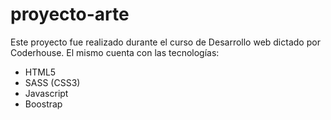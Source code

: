 # proyecto-arte
Este proyecto fue realizado durante el curso de Desarrollo web dictado por Coderhouse.
El mismo cuenta con las tecnologías:
* HTML5 
* SASS (CSS3)
* Javascript
* Boostrap

